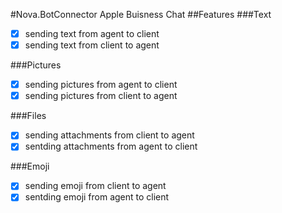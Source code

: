 #Nova.BotConnector Apple Buisness Chat
##Features
###Text
- [x] sending text from agent to client
- [x] sending text from client to agent

###Pictures
- [x] sending pictures from agent to client
- [x] sending pictures from client to agent

###Files
- [x] sending attachments from client to agent
- [x] sentding attachments from agent to client

###Emoji
- [x] sending emoji from client to agent
- [x] sentding emoji from agent to client